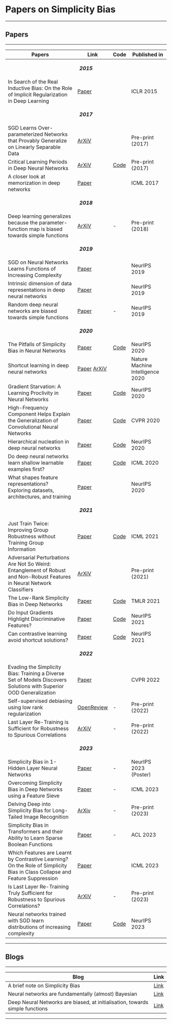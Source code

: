 
<h1 id="papers-on-simplicity-bias">Papers on Simplicity Bias</h1>
<hr>
<h2 id="papers">Papers</h2>
<hr>
<table>
<thead>
<tr>
<th>Papers</th>
<th>Link</th>
<th>Code</th>
<th>Published in</th>
</tr>
</thead>
<tbody>
<tr>
<td colspan=4><p align='center'><b><em>2015</em></b></p></td>
</tr>
<tr>
<td>In Search of the Real Inductive Bias: On the Role of Implicit Regularization in Deep Learning</td>
<td><a href="https://arxiv.org/abs/1412.6614">Paper</a></td>
<td></td>
<td>ICLR 2015</td>
</tr>
<tr>
<td colspan=4><p align='center'><b><em>2017</em></b></p></td>
</tr>
<tr>
<td>SGD Learns Over-parameterized Networks that Provably Generalize on Linearly Separable Data</td>
<td><a href="https://arxiv.org/abs/1710.10174">ArXiV</a></td>
<td></td>
<td>Pre-print (2017)</td>
</tr>
<tr>
<td>Critical Learning Periods in Deep Neural Networks</td>
<td><a href="https://arxiv.org/abs/1711.08856">ArXiV</a></td>
<td><a href="https://github.com/uw-mad-dash/Accordion">Code</a></td>
<td>Pre-print (2017)</td>
</tr>
<tr>
<td>A closer look at memorization in deep networks</td>
<td><a href="https://proceedings.mlr.press/v70/arpit17a/arpit17a.pdf">Paper</a></td>
<td></td>
<td>ICML 2017</td>
</tr>
<tr>
<td colspan=4><p align='center'><b><em>2018</em></b></p></td>
</tr>
<tr>
<td>Deep learning generalizes because the parameter-function map is biased towards simple functions</td>
<td><a href="https://arxiv.org/abs/1805.08522">ArXiV</a></td>
<td>-</td>
<td>Pre-print (2018)</td>
</tr>
<tr>
<td colspan=4><p align='center'><b><em>2019</em></b></p></td>
</tr>
<tr>
<td>SGD on Neural Networks Learns Functions of Increasing Complexity</td>
<td><a href="https://dl.acm.org/doi/10.5555/3454287.3454601">Paper</a></td>
<td></td>
<td>NeurIPS 2019</td>
</tr>
<tr>
<td>Intrinsic dimension of data representations in deep neural networks</td>
<td><a href="https://proceedings.neurips.cc/paper_files/paper/2019/file/cfcce0621b49c983991ead4c3d4d3b6b-Paper.pdf">Paper</a></td>
<td></td>
<td>NeurIPS 2019</td>
</tr>
<tr>
<td>Random deep neural networks are biased towards simple functions</td>
<td><a href="https://proceedings.neurips.cc/paper/2019/file/feab05aa91085b7a8012516bc3533958-Paper.pdf">Paper</a></td>
<td>-</td>
<td>NeurIPS 2019</td>
</tr>
<tr>
<td colspan=4><p align='center'><b><em>2020</em></b></p></td>
</tr>
<tr>
<td>The Pitfalls of Simplicity Bias in Neural Networks</td>
<td><a href="https://proceedings.neurips.cc/paper/2020/file/6cfe0e6127fa25df2a0ef2ae1067d915-Paper.pdf">Paper</a></td>
<td><a href="https://github.com/harshays/simplicitybiaspitfalls">Code</a></td>
<td>NeurIPS 2020</td>
</tr>
<tr>
<td>Shortcut learning in deep neural networks</td>
<td><a href="https://www.nature.com/articles/s42256-020-00257-z">Paper</a> <a href="https://arxiv.org/abs/2004.07780">ArXiV</a></td>
<td></td>
<td>Nature Machine Intelligence 2020</td>
</tr>
<tr>
<td>Gradient Starvation: A Learning Proclivity in Neural Networks</td>
<td><a href="https://arxiv.org/pdf/2011.09468.pdf">Paper</a></td>
<td><a href="https://github.com/mpezeshki/Gradient_Starvation">Code</a></td>
<td>NeurIPS 2020</td>
</tr>
<tr>
<td>High-Frequency Component Helps Explain the Generalization of Convolutional Neural Networks</td>
<td><a href="https://openaccess.thecvf.com/content_CVPR_2020/papers/Wang_High-Frequency_Component_Helps_Explain_the_Generalization_of_Convolutional_Neural_Networks_CVPR_2020_paper.pdf">Paper</a></td>
<td><a href="https://github.com/HaohanWang/HFC">Code</a></td>
<td>CVPR 2020</td>
</tr>
<tr>
<td>Hierarchical nucleation in deep neural networks</td>
<td><a href="https://proceedings.neurips.cc/paper/2020/file/54f3bc04830d762a3b56a789b6ff62df-Paper.pdf">Paper</a></td>
<td><a href="https://github.com/diegodoimo/hierarchical_nucleation">Code</a></td>
<td>NeurIPS 2020</td>
</tr>
<tr>
<td>Do deep neural networks learn shallow learnable examples first?</td>
<td><a href="https://openreview.net/forum?id=HkxHv4rn24">Paper</a></td>
<td><a href="https://github.com/karttikeya/Shallow_to_Deep/">Code</a></td>
<td>ICML 2020</td>
</tr>
<tr>
<td>What shapes feature representations? Exploring datasets, architectures, and training</td>
<td><a href="https://proceedings.nips.cc/paper/2020/file/71e9c6620d381d60196ebe694840aaaa-Paper.pdf">Paper</a></td>
<td></td>
<td>NeurIPS 2020</td>
</tr>
<tr>
<td colspan=4><p align='center'><b><em>2021</em></b></p></td>
</tr>
<tr>
<td>Just Train Twice: Improving Group Robustness without Training Group Information</td>
<td><a href="http://proceedings.mlr.press/v139/liu21f/liu21f.pdf">Paper</a></td>
<td><a href="https://github.com/anniesch/jtt">Code</a></td>
<td>ICML 2021</td>
</tr>
<tr>
<td>Adversarial Perturbations Are Not So Weird: Entanglement of Robust and Non-Robust Features in Neural Network Classifiers</td>
<td><a href="https://arxiv.org/pdf/2102.05110.pdf">ArXiV</a></td>
<td></td>
<td>Pre-print (2021)</td>
</tr>
<tr>
<td>The Low-Rank Simplicity Bias in Deep Networks</td>
<td><a href="https://minyoungg.github.io/overparam/resources/overparam-v3.pdf">Paper</a></td>
<td><a href="https://github.com/minyoungg/overparam">Code</a></td>
<td>TMLR 2021</td>
</tr>
<tr>
<td>Do Input Gradients Highlight Discriminative Features?</td>
<td><a href="https://proceedings.neurips.cc/paper_files/paper/2021/file/0fe6a94848e5c68a54010b61b3e94b0e-Paper.pdf">Paper</a></td>
<td><a href="https://github.com/harshays/inputgradients">Code</a></td>
<td>NeurIPS 2021</td>
</tr>
<tr>
<td>Can contrastive learning avoid shortcut solutions?</td>
<td><a href="https://proceedings.neurips.cc/paper/2021/file/27934a1f19d678a1377c257b9a780e80-Paper.pdf">Paper</a></td>
<td><a href="https://github.com/joshr17/IFM">Code</a></td>
<td>NeurIPS 2021</td>
</tr>
<tr>
<td colspan=4><p align='center'><b><em>2022</em></b></p></td>
</tr>
<tr>
<td>Evading the Simplicity Bias: Training a Diverse Set of Models Discovers Solutions with Superior OOD Generalization</td>
<td><a href="https://ehsanabb.github.io/assets/files/Evading_the_Simplicity_Bias_CVPR_2022_paper.pdf">Paper</a></td>
<td></td>
<td>CVPR 2022</td>
</tr>
<tr>
<td>Self-supervised debiasing using low rank regularization</td>
<td><a href="https://openreview.net/forum?id=PHpK5B2iGpq">OpenReview</a></td>
<td>-</td>
<td>Pre-print (2022)</td>
</tr>
<tr>
<td>Last Layer Re-Training is Sufficient for Robustness to Spurious Correlations</td>
<td><a href="https://arxiv.org/abs/2204.02937">ArXiV</a></td>
<td>-</td>
<td>Pre-print (2022)</td>
</tr>
<tr>
<td colspan=4><p align='center'><b><em>2023</em></b></p></td>
</tr>
<tr>
<td>Simplicity Bias in 1-Hidden Layer Neural Networks</td>
<td><a href="https://neurips.cc/virtual/2023/poster/71765">Paper</a></td>
<td>-</td>
<td>NeurIPS 2023 (Poster)</td>
</tr>
<tr>
<td>Overcoming Simplicity Bias in Deep Networks using a Feature Sieve</td>
<td><a href="https://proceedings.mlr.press/v202/tiwari23a/tiwari23a.pdf">Paper</a></td>
<td>-</td>
<td>ICML 2023</td>
</tr>
<tr>
<td>Delving Deep into Simplicity Bias for Long-Tailed Image Recognition</td>
<td><a href="https://arxiv.org/abs/2302.03264">ArXiv</a></td>
<td>-</td>
<td>Pre-print (2023)</td>
</tr>
<tr>
<td>Simplicity Bias in Transformers and their Ability to Learn Sparse Boolean Functions</td>
<td><a href="https://aclanthology.org/2023.acl-long.317.pdf">Paper</a></td>
<td>-</td>
<td>ACL 2023</td>
</tr>
<tr>
<td>Which Features are Learnt by Contrastive Learning? On the Role of Simplicity Bias in Class Collapse and Feature Suppression</td>
<td><a href="https://proceedings.mlr.press/v202/xue23d/xue23d.pdf">Paper</a></td>
<td></td>
<td>ICML 2023</td>
</tr>
<tr>
<td>Is Last Layer Re-Training Truly Sufficient for Robustness to Spurious Correlations?</td>
<td><a href="https://arxiv.org/abs/2308.00473">ArXiV</a></td>
<td>-</td>
<td>Pre-print (2023)</td>
</tr>
<tr>
<td>Neural networks trained with SGD learn distributions of increasing complexity</td>
<td><a href="https://proceedings.mlr.press/v202/refinetti23a/refinetti23a.pdf">Paper</a></td>
<td><a href="https://github.com/sgoldt/dist_inc_comp.">Code</a></td>
<td>NeurIPS 2023</td>
</tr>
</tbody>
</table>
<hr>
<h2 id="blogs">Blogs</h2>
<hr>
<table>
<thead>
<tr>
<th>Blog</th>
<th>Link</th>
</tr>
</thead>
<tbody>
<tr>
<td>A brief note on Simplicity Bias</td>
<td><a href="https://www.lesswrong.com/posts/Gyggp2DJRMRLSnhid/a-brief-note-on-simplicity-bias-1">Link</a></td>
</tr>
<tr>
<td>Neural networks are fundamentally (almost) Bayesian</td>
<td><a href="https://towardsdatascience.com/neural-networks-are-fundamentally-bayesian-bee9a172fad8">Link</a></td>
</tr>
<tr>
<td>Deep Neural Networks are biased, at initialisation, towards simple functions</td>
<td><a href="https://towardsdatascience.com/deep-neural-networks-are-biased-at-initialisation-towards-simple-functions-a63487edcb99">Link</a></td>
</tr>
</tbody>
</table>
<hr>
